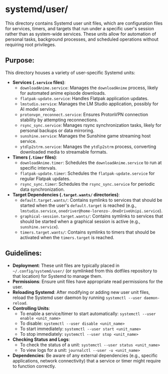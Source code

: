 # systemd/user/

This directory contains Systemd user unit files, which are configuration files for services, timers, and targets that run under a specific user's session rather than as system-wide services. These units allow for automation of personal tasks, background processes, and scheduled operations without requiring root privileges.

## Purpose:
This directory houses a variety of user-specific Systemd units:
- **Services (`.service` files)**:
    - `downloadAnime.service`: Manages the `downloadAnime` process, likely for automated anime episode downloads.
    - `flatpak-update.service`: Handles Flatpak application updates.
    - `lmstudio.service`: Manages the LM Studio application, possibly for AI model serving.
    - `protonvpn_reconnect.service`: Ensures ProtonVPN connection stability by attempting reconnections.
    - `rsync_sync.service`: Manages rsync synchronization tasks, likely for personal backups or data mirroring.
    - `sunshine.service`: Manages the Sunshine game streaming host service.
    - `ytdlp2strm.service`: Manages the `ytdlp2strm` process, converting downloaded media to streamable formats.
- **Timers (`.timer` files)**:
    - `downloadAnime.timer`: Schedules the `downloadAnime.service` to run at specific intervals.
    - `flatpak-update.timer`: Schedules the `flatpak-update.service` for regular Flatpak updates.
    - `rsync_sync.timer`: Schedules the `rsync_sync.service` for periodic data synchronization.
- **Target Dependencies (`.target.wants/` directories)**:
    - `default.target.wants/`: Contains symlinks to services that should be started when the user's `default.target` is reached (e.g., `lmstudio.service`, `onedriver@home-lorenzo-.OneDriveUnipi.service`).
    - `graphical-session.target.wants/`: Contains symlinks to services that should be started when a graphical session is active (e.g., `sunshine.service`).
    - `timers.target.wants/`: Contains symlinks to timers that should be activated when the `timers.target` is reached.

## Guidelines:
- **Deployment**: These unit files are typically placed in `~/.config/systemd/user/` (or symlinked from this dotfiles repository to that location) for Systemd to manage them.
- **Permissions**: Ensure unit files have appropriate read permissions for the user.
- **Reloading Systemd**: After modifying or adding new user unit files, reload the Systemd user daemon by running `systemctl --user daemon-reload`.
- **Controlling Units**:
    - To enable a service/timer to start automatically: `systemctl --user enable <unit_name>`
    - To disable: `systemctl --user disable <unit_name>`
    - To start immediately: `systemctl --user start <unit_name>`
    - To stop immediately: `systemctl --user stop <unit_name>`
- **Checking Status and Logs**:
    - To check the status of a unit: `systemctl --user status <unit_name>`
    - To view logs for a unit: `journalctl --user -u <unit_name>`
- **Dependencies**: Be aware of any external dependencies (e.g., specific applications, network connectivity) that a service or timer might require to function correctly.
